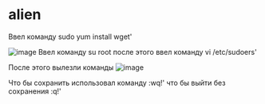 # alien
Ввел команду sudo yum install wget' 

![image](https://github.com/user-attachments/assets/bfed0a82-af35-41ed-b32f-342184affb0f)
Ввел команду su root после этого ввел команду vi /etc/sudoers'

После этого вылезли команды ![image](https://github.com/user-attachments/assets/2846f04a-ac6e-43e5-82d0-ff7d611c290e)

Что бы сохранить использовал команду :wq!' что бы выйти без сохранения :q!'

